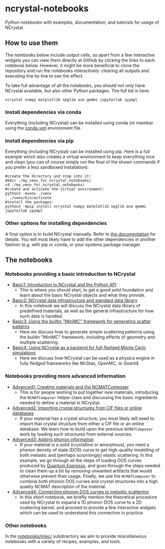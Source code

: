 # ncrystal-notebooks

Python notebooks with examples, documentation, and tutorials for usage of NCrystal.

## How to use them

The notebooks below include output cells, so apart from a few interactive widgets you can view them directly at GitHub by clicking the links to each notebook below. However, it might be more beneficial to clone the repository and run the notebooks interactively: clearing all outputs and executing line by line to see the effect.

To take full advantage of all the notebooks, you should not only have NCrystal available, but also other Python packages. The full list is here:

```
ncrystal numpy matplotlib spglib ase gemmi jupyterlab ipympl
```

### Install dependencies via conda

Everything (including NCrystal) can be installed using conda (or mamba) using the [conda.yml](conda.yml) environment file.

### Install dependencies via pip

Everything (including NCrystal) can be installed using pip. Here is a full example which also creates a virtual environment to keep everything nice and clean (you can of course simply run the final of the shown commands if you prefer a less sandboxed installation):

```
#create the directory and step into it:
mkdir ./my_venv_for_ncrystal_notebooks/
cd ./my_venv_for_ncrystal_notebooks/
#create and activate the virtual environment:
python3 -mvenv ./venv
. ./venv/bin/activate
#install the packages:
python3 -mpip install ncrystal numpy matplotlib spglib ase gemmi jupyterlab ipympl
```

### Other options for installing dependencies

A final option is to build NCrystal manually. Refer to [the documentation](https://github.com/mctools/ncrystal/wiki/Get-NCrystal) for details. You will most likely have to add the other dependencies in another fashion (e.g. with pip or conda, or your systems package manager.

## The notebooks

### Notebooks providing a basic introduction to NCrystal

* [Basic1: Introduction to NCrystal and the Python API](notebooks/ncrystal1_basic_01_Introduction_and_Python_API.ipynb)
  * This is where you should start, to get a good solid foundation and learn about the basic NCrystal objects and what they provide.
* [Basic2: NCrystal data infrastructure and standard data library](notebooks/ncrystal1_basic_02_Data_Infrastructure_and_StdDataLib.ipynb)
  * In this notebook we will discuss the NCrystal data library of predefined materials, as well as the general infrastructure for how such data is handled.
* [Basic3: Using the builtin "MiniMC" framework for generating scatter patterns](notebooks/ncrystal1_basic_03_Scatter_patterns_with_the_builtin_MiniMC_framework.ipynb)
  * Here we discuss how to generate simple scattering patterns using the builtin "MiniMC" framework, including effects of geometry and multiple scattering.
* [Basic4: Using NCrystal as a backend for full-fledged Monte Carlo simulations](notebooks/ncrystal1_basic_04_NCrystal_as_backend_for_third_party_apps.ipynb)
  * Here we discuss how NCrystal can be used as a physics engine in fully fledged frameworks like McStas, OpenMC, or Geant4.

### Notebooks providing more advanced information

* [Advanced1: Creating materials and the NCMATComposer](notebooks/ncrystal2_advanced_01_Creating_materials_and_the_NCMATComposer.ipynb)
  * This is for people wishing to put together new materials, introducing the `NCMATComposer` helper class and discussing the basic ingredients needed to define a material in NCrystal.
* [Advanced2: Importing crystal structures from CIF files or online databases](notebooks/ncrystal2_advanced_02_Import_crystal_structure_from_CIF_or_databases.ipynb)
  * If your material has a crystal structure, you most likely will need to import that crystal structure from either a CIF file or an online database. We learn how to build upon the previous `NCMATComposer` work by loading such structures from external sources.
* [Advanced3: Adding phonon information](notebooks/ncrystal2_advanced_03_Add_phonon_info_with_PhononDOSAnalyser_with_QuantumEspresso_example.ipynb)
  * If your material is a solid (crystalline or amorphous), you need a phonon density of state (DOS) curve to get high-quality modelling of both inelastic and (perhaps surprisingly) elastic scattering. In this example, we go through all the steps of loading DOS curves produced by [Quantum Espresso](https://www.quantum-espresso.org/), and goes through the steps needed to clean them up a bit by removing unwanted artifacts that would otherwise prevent their usage, Finally, we use the `NCMATComposer` to combine both phonon DOS curves and crystal structures into a high quality NCMAT description of the material.
* [Advanced4: Connecting phonon DOS curves to inelastic scattering ](notebooks/ncrystal2_advanced_04_VDOS2KNL_Connecting_phonons_to_inelastic_scattering.ipynb)
  * In this short notebook, we briefly mention the theoretical procedure used by NCrystal to expand a 1D phonon DOS curve to a 2D scattering kernel, and proceed to provide a few interactive widgets which can be used to understand this connection in practice.

### Other notebooks

In the [notebooks/misc/](notebooks/misc/) subdirectory we aim to provide miscellaneous notebooks with a variety of recipes, examples, and tools.
